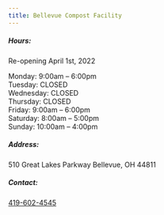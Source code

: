 ```yaml
---
title: Bellevue Compost Facility
---
```

##### Hours:

Re-opening April 1st, 2022

Monday: 9:00am – 6:00pm\
Tuesday: CLOSED\
Wednesday: CLOSED\
Thursday: CLOSED\
Friday: 9:00am – 6:00pm\
Saturday: 8:00am – 5:00pm\
Sunday: 10:00am – 4:00pm

##### Address:

510 Great Lakes Parkway Bellevue, OH 44811

##### Contact:

[419-602-4545](tel:419-602-4545)